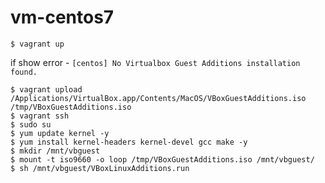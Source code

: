 # vm-centos7

```shell
$ vagrant up
```

if show error - `[centos] No Virtualbox Guest Additions installation found.`

```shell
$ vagrant upload /Applications/VirtualBox.app/Contents/MacOS/VBoxGuestAdditions.iso /tmp/VBoxGuestAdditions.iso
$ vagrant ssh
$ sudo su
$ yum update kernel -y
$ yum install kernel-headers kernel-devel gcc make -y
$ mkdir /mnt/vbguest
$ mount -t iso9660 -o loop /tmp/VBoxGuestAdditions.iso /mnt/vbguest/
$ sh /mnt/vbguest/VBoxLinuxAdditions.run
```
